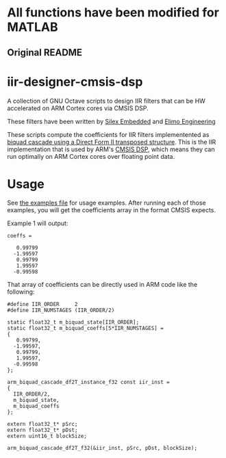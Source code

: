 # All functions have been modified for MATLAB #

Original README
-

# iir-designer-cmsis-dsp
A collection of GNU Octave scripts to design IIR filters that can be HW accelerated on ARM Cortex cores via CMSIS DSP.

These filters have been written by [Silex Embedded](https://silexembedded.co.uk) and [Elimo Engineering](https://elimo.io)

These scripts compute the coefficients for IIR filters implementented as [biquad cascade using a Direct Form II transposed structure](http://www.keil.com/pack/doc/CMSIS/DSP/html/group__BiquadCascadeDF2T.html "Biquad DF2 documentation").
This is the IIR implementation that is used by ARM's [CMSIS DSP](http://www.keil.com/pack/doc/CMSIS/DSP/html/index.html "CMSIS DSP' documentation"), which means they can run optimally on ARM Cortex cores over floating point data.

# Usage
See [the examples file](./iir_designer_usage_examples.txt) for usage examples.
After running each of those examples, you will get the coefficients array in the format CMSIS expects.

Example 1 will output:
```
coeffs =

   0.99799
  -1.99597
   0.99799
   1.99597
  -0.99598
```


That array of coefficients can be directly used in ARM code like the following:
```
#define IIR_ORDER     2
#define IIR_NUMSTAGES (IIR_ORDER/2)

static float32_t m_biquad_state[IIR_ORDER];
static float32_t m_biquad_coeffs[5*IIR_NUMSTAGES] =
{
   0.99799,
  -1.99597,
   0.99799,
   1.99597,
  -0.99598
};

arm_biquad_cascade_df2T_instance_f32 const iir_inst = 
{
  IIR_ORDER/2,
  m_biquad_state,
  m_biquad_coeffs
};

extern float32_t* pSrc;
extern float32_t* pDst;
extern uint16_t blockSize;

arm_biquad_cascade_df2T_f32(&iir_inst, pSrc, pDst, blockSize);

```
